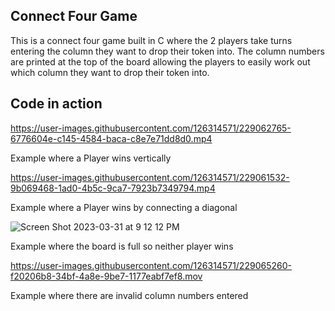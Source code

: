 ## Connect Four Game
This is a connect four game built in C where the 2 players take turns entering the column
they want to drop their token into. The column numbers are printed at the top of the board
allowing the players to easily work out which column they want to drop their token into. 

## Code in action

https://user-images.githubusercontent.com/126314571/229062765-6776604e-c145-4584-baca-c8e7e71dd8d0.mp4

Example where a Player wins vertically

https://user-images.githubusercontent.com/126314571/229061532-9b069468-1ad0-4b5c-9ca7-7923b7349794.mp4

Example where a Player wins by connecting a diagonal

![Screen Shot 2023-03-31 at 9 12 12 PM](https://user-images.githubusercontent.com/126314571/229063922-16e8cb62-b4e5-4626-9f45-0458a7ac7b01.png)

Example where the board is full so neither player wins

https://user-images.githubusercontent.com/126314571/229065260-f20206b8-34bf-4a8e-9be7-1177eabf7ef8.mov

Example where there are invalid column numbers entered
